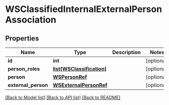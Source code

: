 # WSClassifiedInternalExternalPersonAssociation

## Properties
Name | Type | Description | Notes
------------ | ------------- | ------------- | -------------
**id** | **int** |  | [optional] 
**person_roles** | [**list[WSClassification]**](WSClassification.md) |  | [optional] 
**person** | [**WSPersonRef**](WSPersonRef.md) |  | [optional] 
**external_person** | [**WSExternalPersonRef**](WSExternalPersonRef.md) |  | [optional] 

[[Back to Model list]](../README.md#documentation-for-models) [[Back to API list]](../README.md#documentation-for-api-endpoints) [[Back to README]](../README.md)


